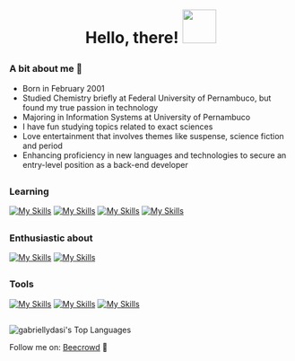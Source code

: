  # <p align="center">Hello, there! <img src="https://media.giphy.com/media/tz5QcabrftEFa/giphy.gif" width="60"> </p>
 
### A bit about me 🌼
- Born in February 2001
- Studied Chemistry briefly at Federal University of Pernambuco, but found my true passion in technology
- Majoring in Information Systems at University of Pernambuco
- I have fun studying topics related to exact sciences
- Love entertainment that involves themes like suspense, science fiction and period
- Enhancing proficiency in new languages and technologies to secure an entry-level position as a back-end developer

## 

### Learning
[![My Skills](https://skillicons.dev/icons?i=java)](https://skillicons.dev)
[![My Skills](https://skillicons.dev/icons?i=javascript)](https://skillicons.dev)
[![My Skills](https://skillicons.dev/icons?i=html)](https://skillicons.dev)
[![My Skills](https://skillicons.dev/icons?i=css)](https://skillicons.dev)

## 

### Enthusiastic about
[![My Skills](https://skillicons.dev/icons?i=c)](https://skillicons.dev)
[![My Skills](https://skillicons.dev/icons?i=python)](https://skillicons.dev)

## 

### Tools 
[![My Skills](https://skillicons.dev/icons?i=git)](https://skillicons.dev)
[![My Skills](https://skillicons.dev/icons?i=github)](https://skillicons.dev)
[![My Skills](https://skillicons.dev/icons?i=vscode)](https://skillicons.dev)

##

![gabriellydasi's Top Languages](https://github-readme-stats.vercel.app/api/top-langs/?username=gabriellydasi&theme=dark&show_icons=true&hide_border=true&layout=compact)

Follow me on: <a href="https://judge.beecrowd.com/pt/profile/996517" target = "_blank">Beecrowd</a> 🐝
 
